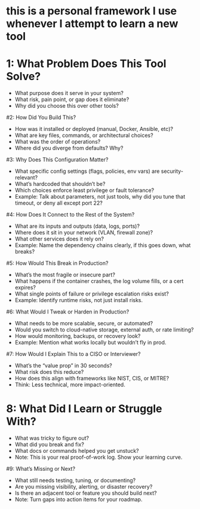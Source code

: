 # this is a personal framework I use whenever I attempt to learn a new tool

# 1: What Problem Does This Tool Solve?
- What purpose does it serve in your system?
- What risk, pain point, or gap does it eliminate?
- Why did you choose this over other tools?

#2: How Did You Build This?
- How was it installed or deployed (manual, Docker, Ansible, etc)?
- What are key files, commands, or architectural choices?
- What was the order of operations?
- Where did you diverge from defaults? Why?

#3: Why Does This Configuration Matter?
- What specific config settings (flags, policies, env vars) are security-relevant?
- What’s hardcoded that shouldn’t be?
- Which choices enforce least privilege or fault tolerance?
- Example: Talk about parameters, not just tools, why did you tune that timeout, or deny all except port 22?

#4: How Does It Connect to the Rest of the System?
- What are its inputs and outputs (data, logs, ports)?
- Where does it sit in your network (VLAN, firewall zone)?
- What other services does it rely on?
- Example: Name the dependency chains clearly, if this goes down, what breaks?

#5: How Would This Break in Production?
- What’s the most fragile or insecure part?
- What happens if the container crashes, the log volume fills, or a cert expires?
- What single points of failure or privilege escalation risks exist?
- Example: Identify runtime risks, not just install risks.

#6: What Would I Tweak or Harden in Production?
- What needs to be more scalable, secure, or automated?
- Would you switch to cloud-native storage, external auth, or rate limiting?
- How would monitoring, backups, or recovery look?
- Example: Mention what works locally but wouldn’t fly in prod.

#7: How Would I Explain This to a CISO or Interviewer?
- What’s the “value prop” in 30 seconds?
- What risk does this reduce?
- How does this align with frameworks like NIST, CIS, or MITRE?
- Think: Less technical, more impact-oriented.

# 8: What Did I Learn or Struggle With?
- What was tricky to figure out?
- What did you break and fix?
- What docs or commands helped you get unstuck?
- Note: This is your real proof-of-work log. Show your learning curve.

#9: What’s Missing or Next?
- What still needs testing, tuning, or documenting?
- Are you missing visibility, alerting, or disaster recovery?
- Is there an adjacent tool or feature you should build next?
- Note: Turn gaps into action items for your roadmap.





